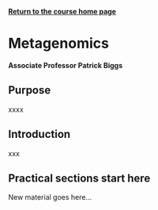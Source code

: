 **[Return to the course home page](../index.html)**

# Metagenomics
**Associate Professor Patrick Biggs**

## Purpose

xxxx


## Introduction

xxx


## Practical sections start here

New material goes here...
